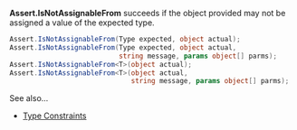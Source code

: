 **Assert.IsNotAssignableFrom** succeeds if the object provided may not be assigned a value of the expected type.

```csharp			
Assert.IsNotAssignableFrom(Type expected, object actual);
Assert.IsNotAssignableFrom(Type expected, object actual,
                           string message, params object[] parms);
Assert.IsNotAssignableFrom<T>(object actual);
Assert.IsNotAssignableFrom<T>(object actual,
                              string message, params object[] parms);
```

See also...
 * [Type Constraints](xref:constraints#type-constraints)
